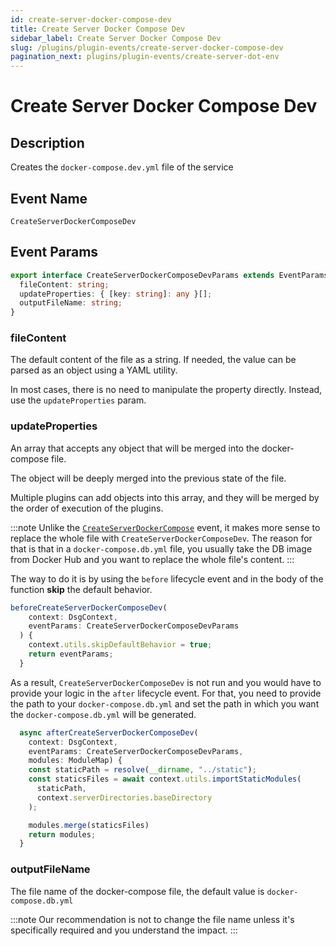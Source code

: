 ```yaml
---
id: create-server-docker-compose-dev
title: Create Server Docker Compose Dev
sidebar_label: Create Server Docker Compose Dev
slug: /plugins/plugin-events/create-server-docker-compose-dev
pagination_next: plugins/plugin-events/create-server-dot-env
---
```


# Create Server Docker Compose Dev

## Description

Creates the `docker-compose.dev.yml` file of the service

## Event Name

`CreateServerDockerComposeDev`

## Event Params

```ts
export interface CreateServerDockerComposeDevParams extends EventParams {
  fileContent: string;
  updateProperties: { [key: string]: any }[];
  outputFileName: string;
}
```

### fileContent

The default content of the file as a string.
If needed, the value can be parsed as an object using a YAML utility.

In most cases, there is no need to manipulate the property directly. Instead, use the `updateProperties` param.

### updateProperties

An array that accepts any object that will be merged into the docker-compose file.

The object will be deeply merged into the previous state of the file.

Multiple plugins can add objects into this array, and they will be merged by the order of execution of the plugins.

:::note
Unlike the [`CreateServerDockerCompose`](/plugins/plugin-events/create-server-docker-compose) event, it makes more sense to replace the whole file with `CreateServerDockerComposeDev`.
The reason for that is that in a `docker-compose.db.yml` file, you usually take the DB image from Docker Hub and you want to replace the whole file's content.
:::

The way to do it is by using the `before` lifecycle event and in the body of the function **skip** the default behavior.

```ts {5}
beforeCreateServerDockerComposeDev(
    context: DsgContext,
    eventParams: CreateServerDockerComposeDevParams
  ) {
    context.utils.skipDefaultBehavior = true;
    return eventParams;
  }
```

As a result, `CreateServerDockerComposeDev` is not run and you would have to provide your logic in the `after` lifecycle event.
For that, you need to provide the path to your `docker-compose.db.yml` and set the path in which you want the `docker-compose.db.yml` will be generated.

```ts
  async afterCreateServerDockerComposeDev(
    context: DsgContext,
    eventParams: CreateServerDockerComposeDevParams,
    modules: ModuleMap) {
    const staticPath = resolve(__dirname, "../static");
    const staticsFiles = await context.utils.importStaticModules(
      staticPath,
      context.serverDirectories.baseDirectory
    );

    modules.merge(staticsFiles)
    return modules;
  }
```

### outputFileName

The file name of the docker-compose file, the default value is `docker-compose.db.yml`

:::note
Our recommendation is not to change the file name unless it's specifically required and you understand the impact.
:::
